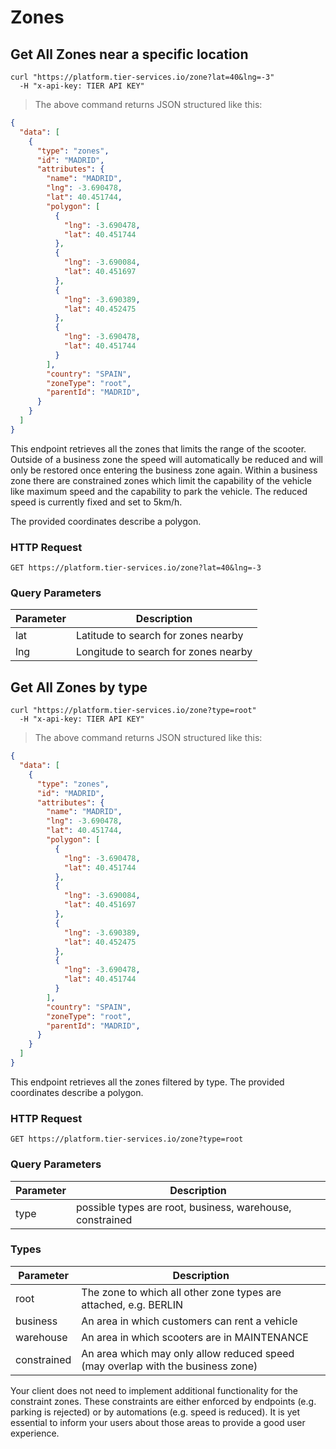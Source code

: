 
# Zones

## Get All Zones near a specific location

```shell
curl "https://platform.tier-services.io/zone?lat=40&lng=-3"
  -H "x-api-key: TIER API KEY"
```

> The above command returns JSON structured like this:

```json
{
  "data": [
    {
      "type": "zones",
      "id": "MADRID",
      "attributes": {
        "name": "MADRID",
        "lng": -3.690478,
        "lat": 40.451744,
        "polygon": [
          {
            "lng": -3.690478,
            "lat": 40.451744
          },
          {
            "lng": -3.690084,
            "lat": 40.451697
          },
          {
            "lng": -3.690389,
            "lat": 40.452475
          },
          {
            "lng": -3.690478,
            "lat": 40.451744
          }
        ],
        "country": "SPAIN",
        "zoneType": "root",
        "parentId": "MADRID",
      }
    }
  ]
}

```

This endpoint retrieves all the zones that limits the range of the scooter. Outside of a business zone
the speed will automatically be reduced and will only be restored once entering the business zone again.
Within a business zone there are constrained zones which limit the capability of the vehicle like maximum
speed and the capability to park the vehicle. The reduced speed is currently fixed and set to 5km/h.

The provided coordinates describe a polygon.

### HTTP Request

`GET https://platform.tier-services.io/zone?lat=40&lng=-3`

### Query Parameters

Parameter  | Description
--------- | -----------
lat | Latitude to search for zones nearby
lng | Longitude to search for zones nearby


## Get All Zones by type

```shell
curl "https://platform.tier-services.io/zone?type=root"
  -H "x-api-key: TIER API KEY"
```

> The above command returns JSON structured like this:

```json
{
  "data": [
    {
      "type": "zones",
      "id": "MADRID",
      "attributes": {
        "name": "MADRID",
        "lng": -3.690478,
        "lat": 40.451744,
        "polygon": [
          {
            "lng": -3.690478,
            "lat": 40.451744
          },
          {
            "lng": -3.690084,
            "lat": 40.451697
          },
          {
            "lng": -3.690389,
            "lat": 40.452475
          },
          {
            "lng": -3.690478,
            "lat": 40.451744
          }
        ],
        "country": "SPAIN",
        "zoneType": "root",
        "parentId": "MADRID",
      }
    }
  ]
}

```

This endpoint retrieves all the zones filtered by type.
The provided coordinates describe a polygon.

### HTTP Request

`GET https://platform.tier-services.io/zone?type=root`

### Query Parameters

Parameter  | Description
--------- | -----------
type | possible types are root, business, warehouse, constrained

### Types
Parameter   | Description
----------- | -----------
root        | The zone to which all other zone types are attached, e.g. BERLIN
business    | An area in which customers can rent a vehicle
warehouse   | An area in which scooters are in MAINTENANCE
constrained | An area which may only allow reduced speed (may overlap with the business zone)

<aside class="notice">
Your client does not need to implement additional functionality for the constraint zones. These
constraints are either enforced by endpoints (e.g. parking is rejected) or by automations
(e.g. speed is reduced). It is yet essential to inform your users about those areas to provide a
good user experience.
</aside>
